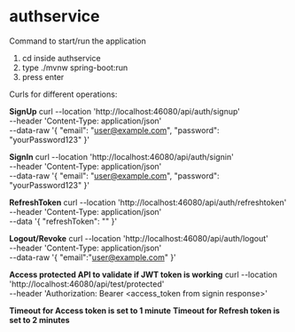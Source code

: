# authservice


Command to start/run the application
1) cd inside authservice
2) type ./mvnw spring-boot:run
3) press enter


Curls for different operations:

**SignUp**
curl --location 'http://localhost:46080/api/auth/signup' \
--header 'Content-Type: application/json' \
--data-raw '{
  "email": "user@example.com",
  "password": "yourPassword123"
}'

**SignIn**
curl --location 'http://localhost:46080/api/auth/signin' \
--header 'Content-Type: application/json' \
--data-raw '{
  "email": "user@example.com",
  "password": "yourPassword123"
}'

**RefreshToken**
curl --location 'http://localhost:46080/api/auth/refreshtoken' \
--header 'Content-Type: application/json' \
--data '{
    "refreshToken": "<refreshToken from signin response>"
}'

**Logout/Revoke**
curl --location 'http://localhost:46080/api/auth/logout' \
--header 'Content-Type: application/json' \
--data-raw '{
    "email":"user@example.com"
}'

**Access protected API to validate if JWT token is working**
curl --location 'http://localhost:46080/api/test/protected' \
--header 'Authorization: Bearer <access_token from signin response>'



**Timeout for Access token is set to 1 minute**
**Timeout for Refresh token is set to 2 minutes**
